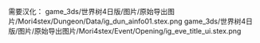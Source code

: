 需要汉化：
game_3ds/世界树4日版/图片/原始导出图片/Mori4stex/Dungeon/Data/ig_dun_ainfo01.stex.png
game_3ds/世界树4日版/图片/原始导出图片/Mori4stex/Event/Opening/ig_eve_title_ui.stex.png